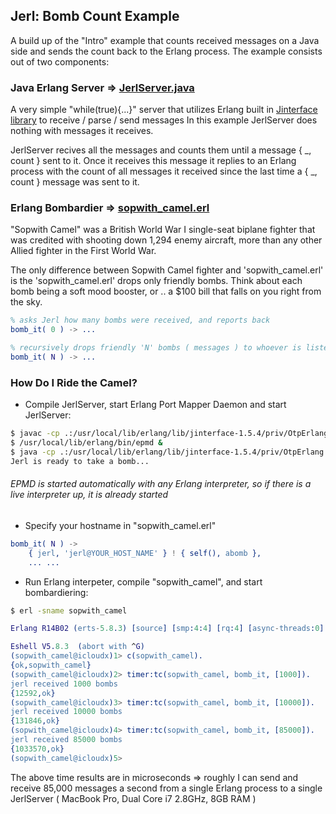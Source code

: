 ## Jerl: Bomb Count Example
    
A build up of the "Intro" example that counts received messages on a Java side and sends the count back to the Erlang process.
The example consists out of two components: 

### Java Erlang Server => [JerlServer.java](https://github.com/anatoly-polinsky/jerl/blob/master/bomb_count/JerlServer.java)

A very simple "while(true){...}" server that utilizes Erlang built in [Jinterface library](http://www.erlang.org/doc/apps/jinterface/java/index.html) to receive / parse / send messages
In this example JerlServer does nothing with messages it receives.

JerlServer recives all the messages and counts them until a message { _, count } sent to it. 
Once it receives this message it replies to an Erlang process with the count of all messages it received since the last time a { _, count } message was sent to it.

### Erlang Bombardier => [sopwith_camel.erl](https://github.com/anatoly-polinsky/jerl/blob/master/bomb_count/sopwith_camel.erl)

"Sopwith Camel" was a British World War I single-seat biplane fighter that was credited with shooting down 1,294 enemy aircraft, more than any other Allied fighter in the First World War.

The only difference between Sopwith Camel fighter and 'sopwith_camel.erl' is the 'sopwith_camel.erl' drops only friendly bombs. Think about each bomb being a soft mood booster, or .. a $100 bill that falls on you right from the sky.

```erlang
% asks Jerl how many bombs were received, and reports back
bomb_it( 0 ) -> ... 

% recursively drops friendly 'N' bombs ( messages ) to whoever is listening
bomb_it( N ) -> ... 
```

### How Do I Ride the Camel?

* Compile JerlServer, start Erlang Port Mapper Daemon and start JerlServer:

```bash
$ javac -cp .:/usr/local/lib/erlang/lib/jinterface-1.5.4/priv/OtpErlang.jar JerlServer.java 
$ /usr/local/lib/erlang/bin/epmd &
$ java -cp .:/usr/local/lib/erlang/lib/jinterface-1.5.4/priv/OtpErlang.jar JerlServer
Jerl is ready to take a bomb...

```

###### _EPMD is started automatically with any Erlang interpreter, so if there is a live interpreter up, it is already started_

* Specify your hostname in "sopwith_camel.erl"

```erlang
bomb_it( N ) -> 
    { jerl, 'jerl@YOUR_HOST_NAME' } ! { self(), abomb }, 
    ... ...
```

* Run Erlang interpeter, compile "sopwith_camel", and start bombardiering:

```bash
$ erl -sname sopwith_camel
```
```erlang
Erlang R14B02 (erts-5.8.3) [source] [smp:4:4] [rq:4] [async-threads:0] [hipe] [kernel-poll:false]

Eshell V5.8.3  (abort with ^G)
(sopwith_camel@icloudx)1> c(sopwith_camel).
{ok,sopwith_camel}
(sopwith_camel@icloudx)2> timer:tc(sopwith_camel, bomb_it, [1000]).
jerl received 1000 bombs
{12592,ok}
(sopwith_camel@icloudx)3> timer:tc(sopwith_camel, bomb_it, [10000]).
jerl received 10000 bombs
{131846,ok}
(sopwith_camel@icloudx)4> timer:tc(sopwith_camel, bomb_it, [85000]).
jerl received 85000 bombs
{1033570,ok}
(sopwith_camel@icloudx)5>
```

The above time results are in microseconds => roughly I can send and receive 85,000 messages a second from a single Erlang process to a single JerlServer ( MacBook Pro, Dual Core i7 2.8GHz, 8GB RAM )
